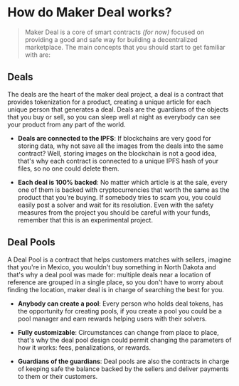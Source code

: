 # How do Maker Deal works?

> Maker Deal is a core of smart contracts _(for now)_ focused on providing a good and safe way for building a decentralized marketplace. The main concepts that you should start to get familiar with are: 

## Deals 

The deals are the heart of the maker deal project, a deal is a contract that provides tokenization for a product, creating a unique article for each unique person that generates a deal. Deals are the guardians of the objects that you buy or sell, so you can sleep well at night as everybody can see your product from any part of the world. 

- **Deals are connected to the IPFS**: If blockchains are very good for storing data, why not save all the images from the deals into the same contract? Well, storing images on the blockchain is not a good idea, that's why each contract is connected to a unique IPFS hash of your files, so no one could delete them.

- **Each deal is 100% backed**: No matter which article is at the sale, every one of them is backed with cryptocurrencies that worth the same as the product that you're buying. If somebody tries to scam you, you could easily post a solver and wait for its resolution. Even with the safety measures from the project you should be careful with your funds, remember that this is an experimental project. 

## Deal Pools

A Deal Pool is a contract that helps customers matches with sellers, imagine that you're in Mexico, you wouldn't buy something in North Dakota and that's why a deal pool was made for: multiple deals near a location of reference are grouped in a single place, so you don't have to worry about finding the location, maker deal is in charge of searching the best for you.

- **Anybody can create a pool**: Every person who holds deal tokens, has the opportunity for creating pools, if you create a pool you could be a pool manager and earn rewards helping users with their solvers. 

- **Fully customizable**: Circumstances can change from place to place, that's why the deal pool design could permit changing the parameters of how it works: fees, penalizations, or rewards. 

- **Guardians of the guardians**: Deal pools are also the contracts in charge of keeping safe the balance backed by the sellers and deliver payments to them or their customers.  
